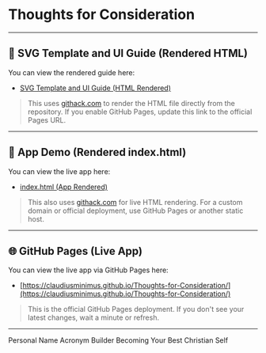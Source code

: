 # Thoughts for Consideration

---

## 📄 SVG Template and UI Guide (Rendered HTML)

You can view the rendered guide here:

- [SVG Template and UI Guide (HTML Rendered)](https://raw.githack.com/ClaudiusMinimus/Thoughts-for-Consideration/main/SVG_Template_and_UI_Guide.html)

> This uses [githack.com](https://raw.githack.com/) to render the HTML file directly from the repository. If you enable GitHub Pages, update this link to the official Pages URL.

---

## 🚀 App Demo (Rendered index.html)

You can view the live app here:

- [index.html (App Rendered)](https://raw.githack.com/ClaudiusMinimus/Thoughts-for-Consideration/main/index.html)

> This also uses [githack.com](https://raw.githack.com/) for live HTML rendering. For a custom domain or official deployment, use GitHub Pages or another static host.

---

## 🌐 GitHub Pages (Live App)

You can view the live app via GitHub Pages here:

- [https://claudiusminimus.github.io/Thoughts-for-Consideration/](https://claudiusminimus.github.io/Thoughts-for-Consideration/)

> This is the official GitHub Pages deployment. If you don't see your latest changes, wait a minute or refresh.

---

Personal Name Acronym Builder Becoming Your Best Christian Self
